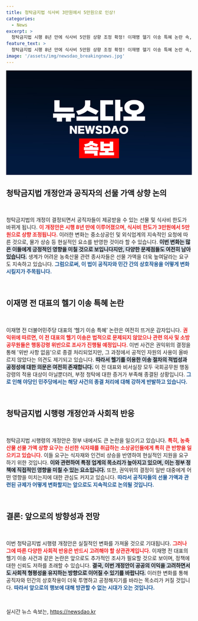 ```yaml
---
title: 청탁금지법 식사비 3만원에서 5만원으로 인상!
categories:
  - News
excerpt: >
  청탁금지법 시행 8년 만에 식사비 5만원 상향 조정 확정! 이재명 헬기 이송 특혜 논란 속, 공직자 행동강령 위반 조사 착수. 여야의 날선 공방 속, 국민권익위의 결정과 논란의 중심에 서다!
feature_text: >
  청탁금지법 시행 8년 만에 식사비 5만원 상향 조정 확정! 이재명 헬기 이송 특혜 논란 속, 공직자 행동강령 위반 조사 착수. 여야의 날선 공방 속, 국민권익위의 결정과 논란의 중심에 서다!
image: '/assets/img/newsdao_breakingnews.jpg'
---
```


<p><img src="/assets/img/newsdao_breakingnews.jpg" alt="bookingtag 속보" /></p>

<h2 data-ke-size="size26">청탁금지법 개정안과 공직자의 선물 가액 상향 논의</h2>

<p data-ke-size="size16">&nbsp;</p>

<p>청탁금지법의 개정이 결정되면서 공직자들이 제공받을 수 있는 선물 및 식사비 한도가 바뀌게 됩니다. <b><span style="color: #ee2323;">이 개정안은 시행 8년 만에 이루어졌으며, 식사비 한도가 3만원에서 5만원으로 상향 조정됩니다.</span></b> 이러한 변화는 중소상공인 및 외식업계의 지속적인 요청에 따른 것으로, 물가 상승 등 현실적인 요소를 반영한 것이라 할 수 있습니다. <b><span style="background-color: #21538527;">이번 변화는 많은 이들에게 긍정적인 영향을 미칠 것으로 보입니다지만, 다양한 문제점들도 여전히 남아 있습니다.</span></b> 생계가 어려운 농축산물 관련 종사자들은 선물 가액을 더욱 높여달라는 요구도 지속하고 있습니다. <b><span style="color: #1a5490;">그럼으로써, 이 법이 공직자와 민간 간의 상호작용을 어떻게 변화시킬지가 주목됩니다.</span></b></p>

<p data-ke-size="size16">&nbsp;</p>

<h2 data-ke-size="size26">이재명 전 대표의 헬기 이송 특혜 논란</h2>

<p data-ke-size="size16">&nbsp;</p>

<p>이재명 전 더불어민주당 대표의 ‘헬기 이송 특혜’ 논란은 여전히 뜨거운 감자입니다. <b><span style="color: #ee2323;">권익위에 따르면, 이 전 대표의 헬기 이송은 법적으로 문제되지 않았으나 관련 의사 및 소방공무원들은 행동강령 위반으로 조사가 진행될 예정입니다.</span></b> 이번 사건은 권익위의 결정을 통해 '위반 사항 없음'으로 종결 처리되었지만, 그 과정에서 공적인 자원의 사용이 올바르지 않았다는 의견도 제기되고 있습니다. <b><span style="background-color: #21538527;">따라서 헬기를 이용한 이송 절차의 적법성과 공정성에 대한 의문은 여전히 존재합니다.</span></b> 이 전 대표와 비서실장 모두 국회공무원 행동강령의 적용 대상이 아닐뿐더러, 부정 청탁에 대한 증거가 부족해 종결된 상황입니다. <b><span style="color: #1a5490;">그로 인해 야당인 민주당에서는 해당 사건의 종결 처리에 대해 강하게 반발하고 있습니다.</span></b></p>

<p data-ke-size="size16">&nbsp;</p>

<h2 data-ke-size="size26">청탁금지법 시행령 개정안과 사회적 반응</h2>

<p data-ke-size="size16">&nbsp;</p>

<p>청탁금지법 시행령의 개정안은 정부 내에서도 큰 논란을 일으키고 있습니다. <b><span style="color: #ee2323;">특히, 농축산물 선물 가액 상향 요구는 신선한 식자재를 취급하는 소상공인들에게 특히 큰 반향을 일으키고 있습니다.</span></b> 이들 요구는 식자재와 인건비 상승을 반영하여 현실적인 지원을 요구하기 위한 것입니다. <b><span style="background-color: #21538527;">이와 관련하여 특정 업계의 목소리가 높아지고 있으며, 이는 정부 정책에 직접적인 영향을 미칠 수 있는 요소입니다.</span></b> 또한, 권익위의 결정이 일반 대중에게 어떤 영향을 미치는지에 대한 관심도 커지고 있습니다. <b><span style="color: #1a5490;">따라서 공직자들의 선물 가액과 관련된 규제가 어떻게 변화할지는 앞으로도 지속적으로 논의될 것입니다.</span></b></p>

<p data-ke-size="size16">&nbsp;</p>

<h2 data-ke-size="size26">결론: 앞으로의 방향성과 전망</h2>

<p data-ke-size="size16">&nbsp;</p>

<p>이번 청탁금지법 시행령 개정안은 실질적인 변화를 가져올 것으로 기대됩니다. <b><span style="color: #ee2323;">그러나 그에 따른 다양한 사회적 반응은 반드시 고려해야 할 상관관계입니다.</span></b> 이재명 전 대표의 헬기 이송 사건과 같은 논란은 앞으로도 추가적인 조사가 필요할 것으로 보이며, 정책에 대한 신뢰도 저하를 초래할 수 있습니다. <b><span style="background-color: #21538527;">결국, 이번 개정안이 공공의 이익을 고려하면서도 사회적 형평성을 유지하는 방향으로 이어질 수 있기를 바랍니다.</span></b> 이러한 변화를 통해 공직자와 민간의 상호작용이 더욱 투명하고 공정해지기를 바라는 목소리가 커질 것입니다. <b><span style="color: #1a5490;">따라서 앞으로의 행보에 대해 방관할 수 없는 시대가 오는 것입니다.</span></b></p>

<p data-ke-size="size16">&nbsp;</p>
실시간 뉴스 속보는, <a href="https://newsdao.kr" rel="dofollow">https://newsdao.kr</a>



